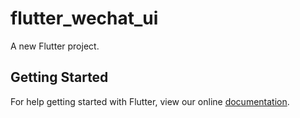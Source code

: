 # flutter_wechat_ui

A new Flutter project.

## Getting Started

For help getting started with Flutter, view our online
[documentation](https://flutter.io/).
